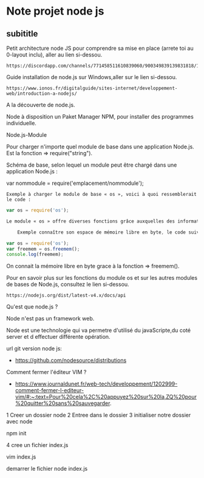 # Note projet node js

## subititle

Petit architecture node JS pour comprendre sa mise en place (arrete toi au 0-layout inclu), aller au lien si-dessou.

    https://discordapp.com/channels/771458511610839060/900349839139831818/1059394500117663754

Guide installation de node.js sur Windows,aller sur le lien si-dessou.

    https://www.ionos.fr/digitalguide/sites-internet/developpement-web/introduction-a-nodejs/

A la découverte de node.js.

Node à disposition un Paket Manager NPM, pour installer des programmes individuelle.

Node.js-Module

Pour charger n'importe quel module de base dans une application Node.js.
    Est la fonction => require("string").

Schéma de base, selon lequel un module peut être chargé dans une application Node.js :

var nommodule = require('emplacement/nommodule');

    Exemple à charger le module de base « os », voici à quoi ressemblerait le code :

```js
var os = require('os');

Le module « os » offre diverses fonctions grâce auxquelles des informations liées au système d’exploitation peuvent être distribuées.

    Exemple connaître son espace de mémoire libre en byte, le code suivant intervient :

var os = require('os');
var freemem = os.freemem();
console.log(freemem);
```

On connait la mémoire libre en byte grace à la fonction 
=> freemem().

Pour en savoir plus sur les fonctions du module os et sur les autres modules de bases de Node.js, consultez le lien si-dessou.

    https://nodejs.org/dist/latest-v4.x/docs/api

Qu'est que node.js ?

Node n'est pas un framework web.

Node est une technologie qui va permetre d'utilisé du javaScripte,du coté server et d effectuer différente opération.


url git version node js:
  - https://github.com/nodesource/distributions

Comment fermer l'éditeur VIM ?
  - https://www.journaldunet.fr/web-tech/developpement/1202999-comment-fermer-l-editeur-vim/#:~:text=Pour%20cela%2C%20appuyez%20sur%20la,ZQ%20pour%20quitter%20sans%20sauvegarder.

 1 Creer un dossier node
 2 Entree dans le dossier 
 3 initialiser notre dossier avec node

 npm init

 4 cree un fichier index.js

 vim index.js

 demarrer le fichier
 node index.js